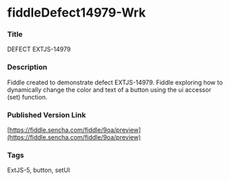 fiddleDefect14979-Wrk
======

### Title
DEFECT EXTJS-14979

### Description
Fiddle created to demonstrate defect EXTJS-14979.  Fiddle exploring how to dynamically
change the color and text of a button using the ui accessor (set) function.

### Published Version Link
[https://fiddle.sencha.com/fiddle/9oa/preview](https://fiddle.sencha.com/fiddle/9oa/preview)

### Tags
ExtJS-5, button, setUI